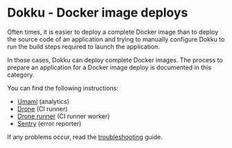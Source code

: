 # Dokku - Docker image deploys

Often times, it is easier to deploy a complete Docker image than to deploy the
source code of an application and trying to manually configure Dokku to run the
build steps required to launch the application.

In those cases, Dokku can deploy complete Docker images. The process to prepare
an application for a Docker image deploy is documented in this category.

You can find the following instructions:

* [Umami](umami.md) (analytics)
* [Drone](drone-server.md) (CI runner)
* [Drone runner](drone-runner.md) (CI runner worker)
* [Sentry](sentry.md) (error reporter)

If any problems occur, read the [troubleshooting](troubleshooting.md) guide.
